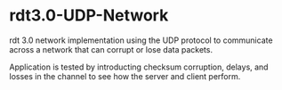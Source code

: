 # rdt3.0-UDP-Network
 rdt 3.0 network implementation using the UDP protocol to communicate across a network that can corrupt or lose data packets.

 Application is tested by introducting checksum corruption, delays, and losses in the channel to see how the server and client perform.